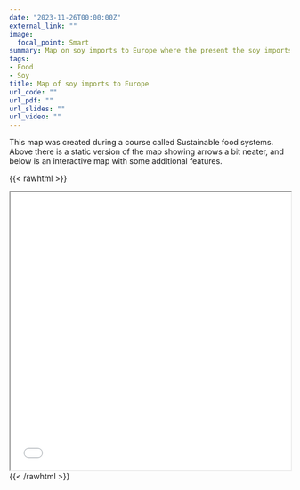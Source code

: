 ```yaml
---
date: "2023-11-26T00:00:00Z"
external_link: ""
image:
  focal_point: Smart
summary: Map on soy imports to Europe where the present the soy imports and the thickness is the quantity 
tags:
- Food
- Soy
title: Map of soy imports to Europe
url_code: ""
url_pdf: ""
url_slides: ""
url_video: ""
---
```


This map was created during a course called Sustainable food systems. Above there is a static version of the map showing arrows a bit neater, and below is an interactive map with some additional features. 

{{< rawhtml >}}
<iframe src="featured.html" width="100%" height="500px"></iframe>
{{< /rawhtml >}}
